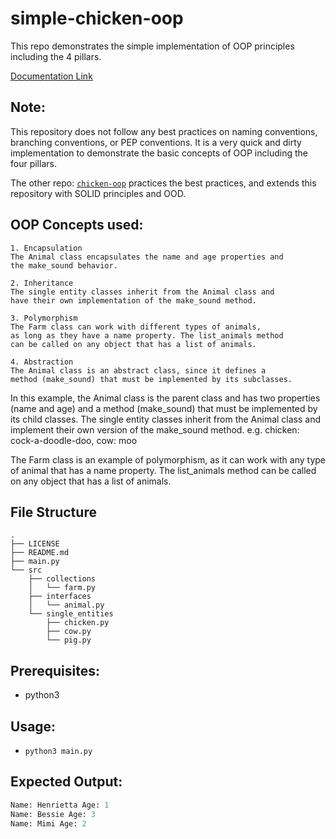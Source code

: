 # simple-chicken-oop
This repo demonstrates the simple implementation of OOP principles including the 4 pillars.

[Documentation Link](https://docs.google.com/document/d/1d3POQjeTx4FpnYwPIogbDZY74NMiMPsBaIAlBNu410I/edit?usp=sharing)

## Note:
This repository does not follow any best practices on naming conventions, branching conventions, or PEP conventions. It is a very quick and dirty implementation to demonstrate the basic concepts of OOP including the four pillars.

The other repo: [`chicken-oop`](https://github.com/kichichoi102/chicken-oop) practices the best practices, and extends this repository with SOLID principles and OOD.

## OOP Concepts used:
```
1. Encapsulation
The Animal class encapsulates the name and age properties and 
the make_sound behavior.

2. Inheritance
The single entity classes inherit from the Animal class and 
have their own implementation of the make_sound method.

3. Polymorphism
The Farm class can work with different types of animals, 
as long as they have a name property. The list_animals method 
can be called on any object that has a list of animals.

4. Abstraction
The Animal class is an abstract class, since it defines a 
method (make_sound) that must be implemented by its subclasses.
```

In this example, the Animal class is the parent class and has two properties (name and age) and a method (make_sound) 
that must be implemented by its child classes. The single entity classes inherit from the Animal class and 
implement their own version of the make_sound method. e.g. chicken: cock-a-doodle-doo, cow: moo

The Farm class is an example of polymorphism, as it can work with any type of animal that has a name property. 
The list_animals method can be called on any object that has a list of animals.

## File Structure
```
.
├── LICENSE
├── README.md
├── main.py
└── src
    ├── collections
    │   └── farm.py
    ├── interfaces
    │   └── animal.py
    └── single_entities
        ├── chicken.py
        ├── cow.py
        └── pig.py
```

## Prerequisites:
- python3

## Usage:
- `python3 main.py`

## Expected Output:
```python
Name: Henrietta Age: 1
Name: Bessie Age: 3
Name: Mimi Age: 2
```

